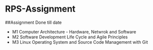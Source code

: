 # RPS-Assignment

##Assignment Done till date
- M1 Computer Architecture - Hardware, Netwrok and Software
- M2 Software Development Life Cycle and Agile Principles
- M3 Linux Operating System and Source Code Management with Git
